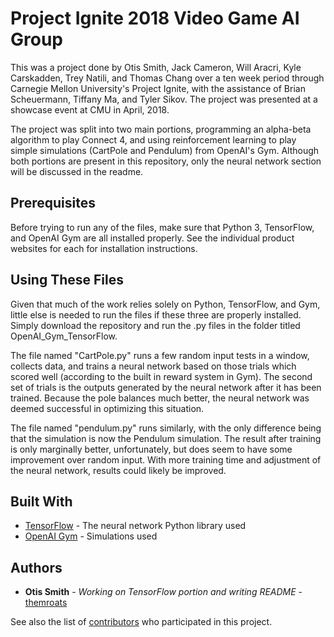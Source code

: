 # Project Ignite 2018 Video Game AI Group

This was a project done by Otis Smith, Jack Cameron, Will Aracri, Kyle Carskadden, Trey Natili, and Thomas Chang over a ten week period through Carnegie Mellon University's Project Ignite, with the assistance of Brian Scheuermann, Tiffany Ma, and Tyler Sikov. The project was presented at a showcase event at CMU in April, 2018. 

The project was split into two main portions, programming an alpha-beta algorithm to play Connect 4, and using reinforcement learning to play simple simulations (CartPole and Pendulum) from OpenAI's Gym. Although both portions are present in this repository, only the neural network section will be discussed in the readme. 

## Prerequisites

Before trying to run any of the files, make sure that Python 3, TensorFlow, and OpenAI Gym are all installed properly. See the individual product websites for each for installation instructions. 

## Using These Files

Given that much of the work relies solely on Python, TensorFlow, and Gym, little else is needed to run the files if these three are properly installed. Simply download the repository and run the .py files in the folder titled OpenAI_Gym_TensorFlow. 

The file named "CartPole.py" runs a few random input tests in a window, collects data, and trains a neural network based on those trials which scored well (according to the built in reward system in Gym). The second set of trials is the outputs generated by the neural network after it has been trained. Because the pole balances much better, the neural network was deemed successful in optimizing this situation.

The file named "pendulum.py" runs similarly, with the only difference being that the simulation is now the Pendulum simulation. The result after training is only marginally better, unfortunately, but does seem to have some improvement over random input. With more training time and adjustment of the neural network, results could likely be improved. 


## Built With

* [TensorFlow](https://www.tensorflow.org/) - The neural network Python library used
* [OpenAI Gym](https://gym.openai.com/docs/) - Simulations used

## Authors

* **Otis Smith** - *Working on TensorFlow portion and writing README* - [themroats](https://github.com/themroats)

See also the list of [contributors](https://github.com/brians1123/Ignite_2018) who participated in this project.


